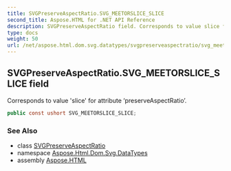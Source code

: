 ```yaml
---
title: SVGPreserveAspectRatio.SVG_MEETORSLICE_SLICE
second_title: Aspose.HTML for .NET API Reference
description: SVGPreserveAspectRatio field. Corresponds to value slice for attribute preserveAspectRatio
type: docs
weight: 50
url: /net/aspose.html.dom.svg.datatypes/svgpreserveaspectratio/svg_meetorslice_slice/
---
```

## SVGPreserveAspectRatio.SVG_MEETORSLICE_SLICE field

Corresponds to value 'slice' for attribute ‘preserveAspectRatio’.

```csharp
public const ushort SVG_MEETORSLICE_SLICE;
```

### See Also

* class [SVGPreserveAspectRatio](../)
* namespace [Aspose.Html.Dom.Svg.DataTypes](../../svgpreserveaspectratio/)
* assembly [Aspose.HTML](../../../)
